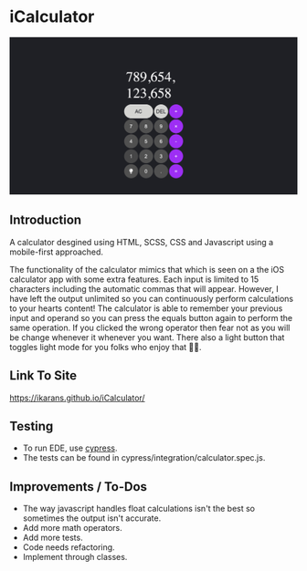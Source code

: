 # iCalculator

![alt text](https://github.com/iKarans/icalculator/blob/main/icalculator.png?raw=true)

## Introduction

A calculator desgined using HTML, SCSS, CSS and Javascript using a mobile-first approached.

The functionality of the calculator mimics that which is seen on a the iOS calculator app with some extra features. Each input is limited to 15 characters including the automatic commas that will appear. However, I have left the output unlimited so you can continuously perform calculations to your hearts content! The calculator is able to remember your previous input and operand so you can press the equals button again to perform the same operation. If you clicked the wrong operator then fear not as you will be change whenever it whenever you want. There also a light button that toggles light mode for you folks who enjoy that 🤷‍♂️.

## Link To Site
https://ikarans.github.io/iCalculator/

## Testing
* To run EDE, use [cypress](https://docs.cypress.io/guides/getting-started/installing-cypress).
* The tests can be found  in cypress/integration/calculator.spec.js.

## Improvements / To-Dos

* The way javascript handles float calculations isn't the best so sometimes the output isn't accurate.
* Add more math operators.
* Add more tests.
* Code needs refactoring.
* Implement through classes.

